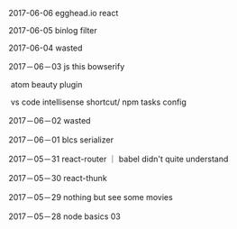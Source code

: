 

2017-06-06 egghead.io react

2017-06-05 binlog filter

2017-06-04  wasted

2017－06－03 js this bowserify

​	atom beauty plugin

​	vs code intellisense shortcut/ npm tasks config  

2017－06－02 wasted

2017－06－01 blcs serializer

2017－05－31 react-router ｜ babel  didn't quite understand

2017－05－30 react-thunk

2017－05－29 nothing but see some movies 

2017－05－28 node basics 03



